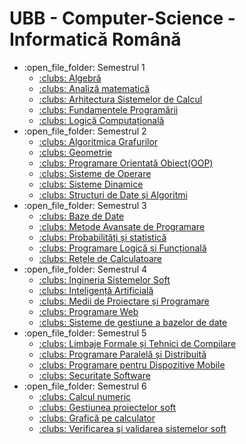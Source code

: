 # UBB - Computer-Science - Informatică Română
<ul>
	<li>:open_file_folder: Semestrul 1
		<ul>
			<li>
				<a href="https://github.com/Pufcorina/Algebra"> 
				  :clubs:  Algebră  
				</a>
			</li>
			<li>
				<a href="https://github.com/Pufcorina/Algebra"> 
				  :clubs:  Analiză matematică
				</a>
			</li>
			<li>
				<a href="https://github.com/Pufcorina/Algebra"> 
				  :clubs:  Arhitectura Sistemelor de Calcul 
				</a>
			</li>
			<li>
				<a href="https://github.com/Pufcorina/Algebra"> 
				  :clubs:  Fundamentele Programării
				</a>
			</li>
			<li>
				<a href="https://github.com/Pufcorina/Algebra"> 
				  :clubs:  Logică Computațională
				</a>
			</li>
		</ul>
	</li>
	<li>:open_file_folder: Semestrul 2
		<ul>
			<li>
				<a href="https://github.com/Pufcorina/Algebra"> 
				  :clubs:  Algoritmica Grafurilor 
				</a>
			</li>
			<li>
				<a href="https://github.com/Pufcorina/Algebra"> 
				  :clubs:  Geometrie
				</a>
			</li>
			<li>
				<a href="https://github.com/Pufcorina/Algebra"> 
				  :clubs:  Programare Orientată Obiect(OOP)
				</a>
			</li>
			<li>
				<a href="https://github.com/Pufcorina/Algebra"> 
				  :clubs:  Sisteme de Operare
				</a>
			</li>
			<li>
				<a href="https://github.com/Pufcorina/Algebra"> 
				  :clubs:  Sisteme Dinamice 
				</a>
			</li>
			<li>
				<a href="https://github.com/Pufcorina/Algebra"> 
				  :clubs:  Structuri de Date și Algoritmi
				</a>
			</li>
		</ul>
	</li>
	<li>:open_file_folder: Semestrul 3
		<ul>
			<li>
				<a href="https://github.com/Pufcorina/Algebra"> 
				  :clubs:  Baze de Date
				</a>
			</li>
			<li>
				<a href="https://github.com/Pufcorina/Algebra"> 
				  :clubs:  Metode Avansate de Programare
				</a>
			</li>
			<li>
				<a href="https://github.com/Pufcorina/Algebra"> 
				  :clubs:  Probabilități și statistică
				</a>
			</li>
			<li>
				<a href="https://github.com/Pufcorina/Algebra"> 
				  :clubs:  Programare Logică și Funcțională
				</a>
			</li>
			<li>
				<a href="https://github.com/Pufcorina/Algebra"> 
				  :clubs:  Rețele de Calculatoare
				</a>
			</li>
		</ul>
	</li>
	<li>:open_file_folder: Semestrul 4
		<ul>
			<li>
				<a href="https://github.com/Pufcorina/Algebra"> 
				  :clubs:  Ingineria Sistemelor Soft 
				</a>
			</li>
			<li>
				<a href="https://github.com/Pufcorina/Algebra"> 
				  :clubs:  Inteligență Artificială
				</a>
			</li>
			<li>
				<a href="https://github.com/Pufcorina/Algebra"> 
				  :clubs:  Medii de Proiectare și Programare 
				</a>
			</li>
			<li>
				<a href="https://github.com/Pufcorina/Algebra"> 
				  :clubs:  Programare Web
				</a>
			</li>
			<li>
				<a href="https://github.com/Pufcorina/Algebra"> 
				  :clubs:  Sisteme de gestiune a bazelor de date
				</a>
			</li>
		</ul>
	</li>
	<li>:open_file_folder: Semestrul 5
		<ul>
			<li>
				<a href="https://github.com/Pufcorina/Algebra"> 
				  :clubs:  Limbaje Formale și Tehnici de Compilare
				</a>
			</li>
			<li>
				<a href="https://github.com/Pufcorina/Algebra"> 
				  :clubs:  Programare Paralelă și Distribuită
				</a>
			</li>
			<li>
				<a href="https://github.com/Pufcorina/Algebra"> 
				  :clubs:  Programare pentru Dispozitive Mobile
				</a>
			</li>
			<li>
				<a href="https://github.com/Pufcorina/Algebra"> 
				  :clubs:  Securitate Software
				</a>
			</li>
		</ul>
	</li>
	<li>:open_file_folder: Semestrul 6
		<ul>
			<li>
				<a href="https://github.com/Pufcorina/Algebra"> 
				  :clubs:  Calcul numeric 
				</a>
			</li>
			<li>
				<a href="https://github.com/Pufcorina/Algebra"> 
				  :clubs:  Gestiunea proiectelor soft
				</a>
			</li>
			<li>
				<a href="https://github.com/Pufcorina/Algebra"> 
				  :clubs:  Grafică pe calculator 
				</a>
			</li>
			<li>
				<a href="https://github.com/Pufcorina/Algebra"> 
				  :clubs:  Verificarea şi validarea sistemelor soft
				</a>
			</li>
		</ul>
	</li>
</ul>
